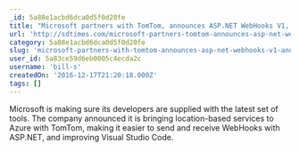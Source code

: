 ```yaml
---
_id: 5a88e1acbd6dca0d5f0d20fe
title: "Microsoft partners with TomTom, announces ASP.NET WebHooks V1, and updates Visual Studio Code"
url: 'http://sdtimes.com/microsoft-partners-tomtom-announces-asp-net-webhooks-v1-updates-visual-studio-code/'
category: 5a88e1acbd6dca0d5f0d20fe
slug: 'microsoft-partners-with-tomtom-announces-asp-net-webhooks-v1-and-updates-visual-studio-code'
user_id: 5a83ce59d6eb0005c4ecda2c
username: 'bill-s'
createdOn: '2016-12-17T21:20:18.000Z'
tags: []
---
```


Microsoft is making sure its developers are supplied with the latest set of tools. The company announced it is bringing location-based services to Azure with TomTom, making it easier to send and receive WebHooks with ASP.NET, and improving Visual Studio Code.
